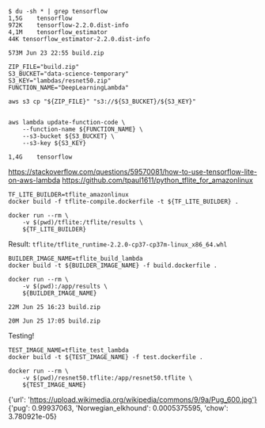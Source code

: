 ```
$ du -sh * | grep tensorflow
1,5G	tensorflow
972K	tensorflow-2.2.0.dist-info
4,1M	tensorflow_estimator
44K	tensorflow_estimator-2.2.0.dist-info
```

```
573M Jun 23 22:55 build.zip
```


```
ZIP_FILE="build.zip"
S3_BUCKET="data-science-temporary"
S3_KEY="lambdas/resnet50.zip"
FUNCTION_NAME="DeepLearningLambda"

aws s3 cp "${ZIP_FILE}" "s3://${S3_BUCKET}/${S3_KEY}"


aws lambda update-function-code \
    --function-name ${FUNCTION_NAME} \
    --s3-bucket ${S3_BUCKET} \
    --s3-key ${S3_KEY}
```


```
1,4G	tensorflow
```


https://stackoverflow.com/questions/59570081/how-to-use-tensorflow-lite-on-aws-lambda
https://github.com/tpaul1611/python_tflite_for_amazonlinux


```
TF_LITE_BUILDER=tflite_amazonlinux
docker build -f tflite-compile.dockerfile -t ${TF_LITE_BUILDER} .
```

```
docker run --rm \
    -v $(pwd)/tflite:/tflite/results \
    ${TF_LITE_BUILDER}
```

Result: `tflite/tflite_runtime-2.2.0-cp37-cp37m-linux_x86_64.whl`

```
BUILDER_IMAGE_NAME=tflite_build_lambda
docker build -t ${BUILDER_IMAGE_NAME} -f build.dockerfile .
```

```
docker run --rm \
    -v $(pwd):/app/results \
    ${BUILDER_IMAGE_NAME}
```

```
22M Jun 25 16:23 build.zip
```

```
20M Jun 25 17:05 build.zip
```

Testing!


```
TEST_IMAGE_NAME=tflite_test_lambda
docker build -t ${TEST_IMAGE_NAME} -f test.dockerfile .

docker run --rm \
    -v $(pwd)/resnet50.tflite:/app/resnet50.tflite \
    ${TEST_IMAGE_NAME}

```


{'url': 'https://upload.wikimedia.org/wikipedia/commons/9/9a/Pug_600.jpg'}
{'pug': 0.99937063, 'Norwegian_elkhound': 0.0005375595, 'chow': 3.780921e-05}
